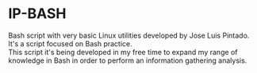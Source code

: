 # IP-BASH
Bash script with very basic Linux utilities developed by Jose Luis Pintado. 
It's a script focused on Bash practice.  
This script it's being developed in my free time to expand my range of knowledge in Bash in order to perform an information gathering analysis. 
